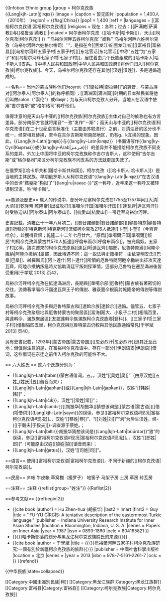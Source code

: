 {{Infobox Ethnic group
|group      = 柯尔克孜族<br />{{Lang|kjh-Latn|ĝırƣıs}}
|image      = 
|caption    = 暂无图片
|population = 1,400人（2010年）
|region1    = {{flag|China}}
|pop1       = 1,400
|ref1       = 
|languages  = [[富裕柯尔克孜语|富裕柯尔克孜语]]
|religions  = 现在：各种；过去：[[萨满教|萨满教]]与[[格鲁派|黄教]]
|related    = 阿尔泰柯尔克孜（[[哈卡斯|哈卡斯]]）、天山[[柯尔克孜|柯尔克孜]]
}}
'''乌裕尔河畔五姓柯尔克孜'''或称'''乌裕尔河畔六姓柯尔克孜（乌裕尔河畔六姓格尔格司）'''，是指在今[[黑龙江省|黑龙江省]][[富裕县|富裕县]][[乌裕尔河畔五家子村|五家子村]]<ref>[[东北官话|东北官话]]中称“五姓”为“五家子”</ref>和[[乌裕尔河畔七家子村|七家子村]]，居住着由六个氏族组成的[[哈卡斯人|哈卡斯人]]支系。[[中华人民共和国政府|中华人民共和国政府]]将他们归入[[柯尔克孜族|柯尔克孜族]]。今天，乌裕尔柯尔克孜还存在其他[[汉姓|汉姓]]，多是通婚造成的。

==名称==
当地的蒙古族称他们为oyrot（“[[衛拉特|衛拉特]]”的转音，与蒙古族对[[阿尔泰人|阿尔泰人]]的称呼相同）；[[满洲国|满洲国]]时期的日本殖民者将他们叫做solon（“索伦”）或daƣır；为与天山柯尔克孜人分开，当地人在汉语中使用“吉尔吉斯”或“格尔格司”称呼他们。

值得注意的是天山与中亚的[[柯尔克孜族|柯尔克孜族]]主体对自己的族称也有方言差异，部分南部方言就将尾音“－孜”发作“－斯”；而天山与中亚的[[柯尔克孜语|柯尔克孜语]]在二十世纪语言标准化（主要由苏联进行）之前，对清浊音的区分也不统一，经常相互替换，至今在吉尔吉斯斯坦南部地区，仍有g、k互换的现象。因此，{{Lang|kjh-Latn|ĝırƣıs}}与{{lang|ky-Latn|k̂ırƣız}}（书面语写作{{lang|ky-Cyrl|Кыргыз}}或{{lang|ky-Arab|قىرعىز}}）的差异并不能描绘柯尔克孜族不同支系的差异。外加上中国将中亚的柯尔克孜族称作吉尔吉斯人，这种使用“吉尔吉斯”或“格尔格司”来区分柯尔克孜族不同支系的方法就更加失效了。

在俄罗斯[[哈卡斯共和国|哈卡斯共和国]]，柯尔克孜（[[哈卡斯人|哈卡斯人]]）是当地的主体民族。早期俄罗斯人从柯尔克孜语“{{lang|ky-Latn|k̂ırƣız}}”在古汉语中的音译“黠戛斯”构拟了“{{lang|ru|хакас-}}”这一称呼，近年来这一称呼又被转译到汉语，称“哈卡斯”。

==族源及歷史==
族人的传说中，部分叶尼塞柯尔克孜在1755至1757年间[[大清|大清]][[乾隆帝|乾隆帝]]出征攻打[[准噶尔汗国|准噶尔汗国]][[達瓦齊|達瓦齊汗]]时受胁迫从[[阿尔泰山|阿尔泰山]]、[[杭愛山|杭愛山]]一带迁至乌裕尔河畔。

史書記載，淸雍正十一年八月初二，[[賽音諾顏部|賽音諾顏部]][[額魯特旗|額魯特旗]]所轄的[[特克斯河|特克斯河]]流域柯尒克孜276人抵達[[卜奎|卜奎]]（今齊齊哈尒），竝獲得賞銀；乾隆二十二年七月廿六，“原爲[[準噶爾汗囯|準噶爾]]叛民”的柯尒克孜與蒙古共570人抵達[[呼倫布雨尒|呼倫布雨尒]]，被充爲奴。五家子村民稱，該次遷來的柯尒克孜原爲[[達瓦齊|達瓦齊]]屬部，厄魯特原爲[[阿睦尒撒納|阿睦尒撒納]]屬部，因此待遇不同；這一説法與史籍相符：由依克明安氏[[巴桑|巴桑]]、綽羅斯氏[[阿卜達什|阿卜達什]]所領的厄魯特隨阿睦尒撒納出征攻灭達瓦齊，阿睦尒撒納叛亂時又協助淸廷平叛刺探軍情，這部分厄魯特在遷至滿洲後皆受重用<ref>[于学斌 2013] 页42</ref>。

烏裕尒河畔柯尒克孜在抵達滿洲后，長期與[[準噶尒部|厄魯特]]蒙古族有著密切的交往，流傳著準噶尒汗國達瓦齊王子的傳説、雅袞墨尒根箭射乾隆帝的傳説等傳説故事。

<!--婚禁解除後[Yu 191]，-->烏裕尒河畔柯尒克孜多與厄魯特蒙古和[[達斡尒族|達斡尒]]通婚。儘管五、七家子村等柯尒克孜聚居地與厄魯特蒙古的聚居區[[富海鎮|大、小泉子二村]]相隔百里，與達斡尒、滿族聚居區[[友誼達斡尒族滿族柯尒克孜族鄉|登科]]、[[三家子村|三家子村]]僅相隔四五里，柯尒克孜與厄魯特蒙古仍較與其他民族通婚常見<ref>[于学斌 2013] 页40</ref>。

另有史書記載，1293年[[蒙古帝国|蒙古帝国]][[忽必烈汗|忽必烈汗]]迫其迁至此地；但值得注意的是，在富裕柯尔克孜语中，存在一部分[[伊朗语支|伊朗语]]借词，这些借词在东迁之前传入柯尔克孜的可能性不大。

== 六大姓氏 ==
这六个氏族分别为：
* {{Lang|kjh-Latn|tabın}}<ref group="姓注">蒙古语借词，五。</ref>，汉姓“[[吴姓|吴]]”（由原汉姓[[五姓_(姓氏)|五]]谐音而来）；
* {{Lang|kjh-Latn|ĝaphan}}或{{Lang|kjh-Latn|ĝapk̂an}}，汉姓“[[韩姓|韩]]”；
* {{Lang|kjh-Latn|ıčık̂}}，汉姓“[[常姓|常]]”；
* {{Lang|kjh-Latn|sandır}}<ref group="姓注">[[胡振华|胡振华]]猜想该词是[[蒙古语|蒙古语]][[借词|借词]]{{Lang|kjh-Latn|sayın}}的误读，参见[[富裕柯尔克孜语#现况|富裕柯尔克孜语#现况]]。</ref>，汉姓“[[蔡姓|蔡]]”、“[[刘姓|刘]]”<ref group="姓注">“刘”为后生汉姓，经-{[[于毅夫|于毅夫]]}-调查源于蔡姓。</ref>；
* {{Lang|kjh-Latn|bıltır}}<ref group="姓注">胡振华猜想该词是{{Lang|kjh-Latn|büürdər}}“狼”的误读，参见[[富裕柯尔克孜语#现况|富裕柯尔克孜语#现况]]。</ref>，汉姓“[[郎姓|郎]]”（可能原由汉姓[[狼姓|狼]]谐音而来）；
* {{Lang|kjh-Latn|ĝırƣıs}}，汉姓“[[司姓|司]]”。

==语言==
使用[[富裕柯尔克孜语|富裕柯尔克孜语]]，不同于新疆的[[柯尔克孜语|柯尔克孜语]]。

==民居==
庐帐
牛皮帐
草窝棚（撮罗子）
地窖子
马架子房
土房
草房
砖瓦房

==注释==
;注释
{{reflist|group="姓注"}}
{{Reflist|2}}

==参考文献==
{{refbegin|2}}
* {{cite book
|author1 = Hu Zhen-hua (胡振华)
|last2 = Imart
|first2 = Guy
|title = ''FU-YÜ GÏRGÏS: A tentative description of the easternmost Turkic language''
|publisher = Indiana University Research Institute for Inner Asian Studies
|location = Bloomington, Indiana, U. S. A.
|series = Papers on Inner Asia
|year = 1987
|issn = 0893-1860
|oclc = 604165821
}}
* {{《}}哈卡斯部落的划分与黑龙江柯尔克孜族姓氏的来源{{》}}
* {{cite book
|author = 于學斌
|title = {{〈}}烏裕爾河畔五家子村柯尒克孜族研究∶一個有別於新疆柯尒克孜族的族群{{〉}}
|publisher = 中國社會科學出版社
|location = 北京
|series = 
|year = 2013
|isbn = 978-7-5161-2261-7
|oclc = 
}}
{{refend}}

{{中华民族|state=collapsed}}

[[Category:中國未識別民族|柯]]
[[Category:黑龙江族群|Category:黑龙江族群]]
[[Category:富裕县|Category:富裕县]]
[[Category:柯尔克孜族|Category:柯尔克孜族]]